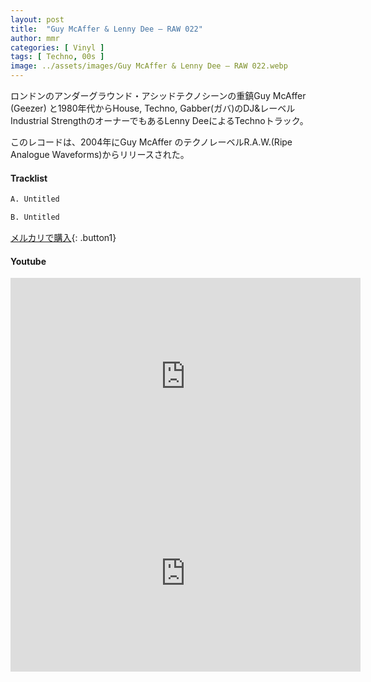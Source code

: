 ```yaml
---
layout: post
title:  "Guy McAffer & Lenny Dee – RAW 022"
author: mmr
categories: [ Vinyl ]
tags: [ Techno, 00s ]
image: ../assets/images/Guy McAffer & Lenny Dee – RAW 022.webp
---
```


ロンドンのアンダーグラウンド・アシッドテクノシーンの重鎮Guy McAffer (Geezer) と1980年代からHouse, Techno, Gabber(ガバ)のDJ&レーベルIndustrial StrengthのオーナーでもあるLenny DeeによるTechnoトラック。

このレコードは、2004年にGuy McAffer のテクノレーベルR.A.W.(Ripe Analogue Waveforms)からリリースされた。


#### Tracklist
```md
A. Untitled

B. Untitled
```

[メルカリで購入](https://jp.mercari.com/item/m16963958176?afid=6142608987){: .button1}

#### Youtube
<iframe width="560" height="315" src="https://www.youtube.com/embed/h0OIlR7EW8Y?si=sry6tWKgIvRC5h4l" title="YouTube video player" frameborder="0" allow="accelerometer; autoplay; clipboard-write; encrypted-media; gyroscope; picture-in-picture; web-share" referrerpolicy="strict-origin-when-cross-origin" allowfullscreen></iframe>

<iframe width="560" height="315" src="https://www.youtube.com/embed/qxmLMvo-szs?si=9OGvHojy-hjByTaE" title="YouTube video player" frameborder="0" allow="accelerometer; autoplay; clipboard-write; encrypted-media; gyroscope; picture-in-picture; web-share" referrerpolicy="strict-origin-when-cross-origin" allowfullscreen></iframe>